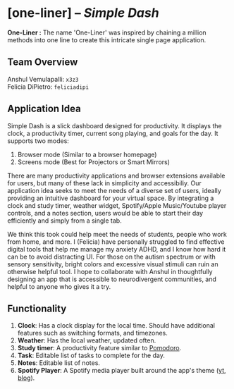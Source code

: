 # **[one-liner] – *Simple Dash***
**One-Liner :** The name 'One-Liner' was inspired by chaining a million methods into one line to create this intricate single page application.

## **Team Overview**  

Anshul Vemulapalli: `x3z3`  
Felicia DiPietro: `feliciadipi`  

## **Application Idea**

Simple Dash is a slick dashboard designed for productivity. It displays the clock, a productivity timer, current song playing, and goals for the day. It supports two modes:  
1. Browser mode (Similar to a browser homepage)
2. Screens mode (Best for Projectors or Smart Mirrors)


There are many productivity applications and browser extensions available for users, but many of these lack in simplicity and accessibiliy. Our application idea seeks to meet the needs of a diverse set of users, ideally providing an intuitive dashboard for your virtual space. By integrating a clock and study timer, weather widget, Spotify/Apple Music/Youtube player controls, and a notes section, users would be able to start their day efficiently and simply from a single tab.

We think this took could help meet the needs of students, people who work from home, and more. I (Felicia) have personally struggled to find effective digital tools that help me manage my anxiety ADHD, and I know how hard it can be to avoid distracting UI. For those on the autism spectrum or with sensory sensitivity, bright colors and excessive visual stimuli can ruin an otherwise helpful tool. I hope to collaborate with Anshul in thoughtfully designing an app that is accessible to neurodivergent communities, and helpful to anyone who gives it a try.

## **Functionality**

1. **Clock**: Has a clock display for the local time. Should have additional features such as switching formats, and timezones.
2. **Weather**: Has the local weather, updated often. 
3. **Study timer**: A productivity feature similar to [Pomodoro](https://pomofocus.io/).
4. **Task**: Editable list of tasks to complete for the day.
5. **Notes**: Editable list of notes.
6. **Spotify Player**: A Spotify media player built around the app's theme ([yt](https://www.youtube.com/watch?v=EqisCZG9MAc), [blog](https://jmperezperez.medium.com/playing-with-the-spotify-connect-api-f5c8cb62a849)).